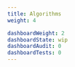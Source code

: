 ```yaml
---
title: Algorithms
weight: 4

dashboardWeight: 2
dashboardState: wip
dashboardAudit: 0
dashboardTests: 0
---
```


